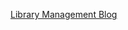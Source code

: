 [Library Management Blog](https://medium.com/@vaidehi.patel_164/library-management-system-using-snowflake-data-platform-e73b94fe390b)
